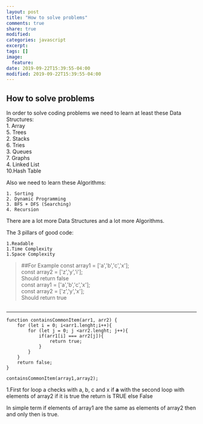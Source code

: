 ```yaml
---
layout: post
title: "How to solve problems"
comments: true
share: true
modified:
categories: javascript
excerpt:
tags: []
image:
  feature:
date: 2019-09-22T15:39:55-04:00
modified: 2019-09-22T15:39:55-04:00
---
```


## How to solve problems

In order to solve coding problems we need to learn at least these Data Structures:<br>
	1. Array<br>						5. Trees<br>
	2. Stacks<br>						6. Tries<br>
	3. Queues<br>						7. Graphs<br>
	4. Linked List<br>					10.Hash Table<br>


Also we need to learn these Algorithms:

	1. Sorting
	2. Dynamic Programming
	3. BFS + DFS (Searching)
	4. Recursion

There are a lot more Data Structures and a lot more Algorithms.

The 3 pillars of good code: <br>

	1.Readable 
	1.Time Complexity 
	1.Space Complexity


> ##For Example
const array1 = ['a','b','c','x'];<br>
const array2 = ['z','y','i'];<br>
Should return false<br>
const array1 = ['a','b','c','x'];<br>
const array2 = ['z','y','x'];<br>
Should return true<br>
##
___

~~~
function containsCommonItem(arr1, arr2) {
	for (let i = 0; i<arr1.lenght;i++){
		for (let j = 0; j <arr2.lenght; j++){
			if(arr1[i] === arr2[j]){
				return true;
			}
		}
	}
	return false;
}

containsCommonItem(array1,array2);

~~~

1.First for loop a checks with a, b, c and x if <strong>a</strong> with the second loop with elements of array2 if it is true the return is TRUE else False
<br>

In simple term if elements of array1 are the same as elements of array2 then and only then is true.

